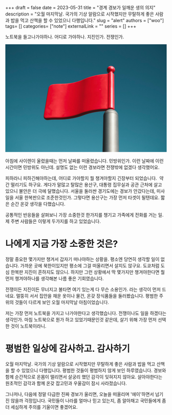 +++ 
draft = false
date = 2023-05-31
title = "경계 경보가 일깨운 생의 의지"
description = "오월 마지막날. 국가의 기상 알람으로 시작했지만 무탈하게 좋은 사람과 밥을 먹고 산책을 할 수 있었으니 다행입니다."
slug = "alert"
authors = ["woo"]
tags= []
categories= ["note"]
externalLink = ""
series = []
+++

노트북을 들고나가야하나. 어디로 가야하나. 지진인가. 전쟁인가.

![](/images/alert.png)

아침에 사이렌이 울렸을때는 먼저 날짜를 떠올렸습니다. 민방위인가. 이런 날짜에 이런 시간이면 민방위도 아닌데. 설명도 없는 이런 경보라면 전쟁밖에 없겠다 생각했어요.

피하라니 피하긴해야하는데, 어디로 가야할지 뭘 챙겨야할지 긴장부터 되었습니다.  약간 떨리기도 하구요. 게다가 말많고 탈많은 용산구, 대통령 집무실과 공관 근처에 살고 있으니 불안은 더 극에 달했습니다. 서울을 둘러싼 경기도에는 경보가 안갔다는데, 미사일을 서울 한복판으로 조준한것인가. 그렇다면 용산구는 가장 먼저 타겟이 될텐데요. 짧은 순간 온갖 생각을 다했습니다.

공통적인 반응들을 살펴보니 가장 소중한것 한가지를 챙기고 가족에게 전화를 거는 일. 제 주변 사람들은 이렇게 두가지를 하고 있었습니다.

# 나에게 지금 가장 소중한 것은?
정말 중요한 몇가지만 챙겨서 갑자기 떠나야하는 상황을. 평소엔 당연히 생각할 일이 없습니다. 가까운 곳에 북한이있지만 평소에 그걸 떠올리면서 살지도 않구요. 도쿄처럼 도심 한복판 지진이 흔하지도 않으니. 하지만 그런 상황에서 딱 몇가지만 챙겨야한다면 뭘 먼저 챙겨야하나를 생각해본 나름 좋은 기회였습니다.

전쟁이든 지진이든 무너지고 불타면 여기 있는게 다 무슨 소용인가. 라는 생각이 먼저 드네요. 멀뚱히 서서 집안을 채운 옷이나 물건, 온갖 장식품들을 둘러봤습니다. 평범한 주위의 것들이 다르게 보인 오월 마지막날 아침이었습니다.

저는 가장 먼저 노트북을 가지고 나가야한다고 생각했습니다. 전쟁이나도 일을 하겠다는 생각인가. 마침 노트북으로 뭔가 하고 있었기때문인것 같은데, 살기 위해 가장 먼저 선택한 것이 노트북이라니.

# 평범한 일상에 감사하고. 감사하기
오월 마지막날. 국가의 기상 알람으로 시작했지만 무탈하게 좋은 사람과 밥을 먹고 산책을 할 수 있었으니 다행입니다. 평범한 것들이 평범하지 않게 보인 하루였습니다. 경보와 함께 순간적으로 온몸이 떨리면서 살궁리 했던 감각이 잊혀지지 않아요. 살아야한다는 원초적인 감각과 함께 온갖 잡고민과 우울감이 잠시 사라졌습니다.  

그나저나, 다음에 정말 다급한 진짜 경보가 울리면, 오늘을 떠올리며 '에이'하면서 넘기진 않을까 걱정입니다. 국민들이 나라를 얼마나 믿고 있는지, 좀 알아채고 국민들에게 좀더 세심하게 주의를 기울이면 좋겠어요.


